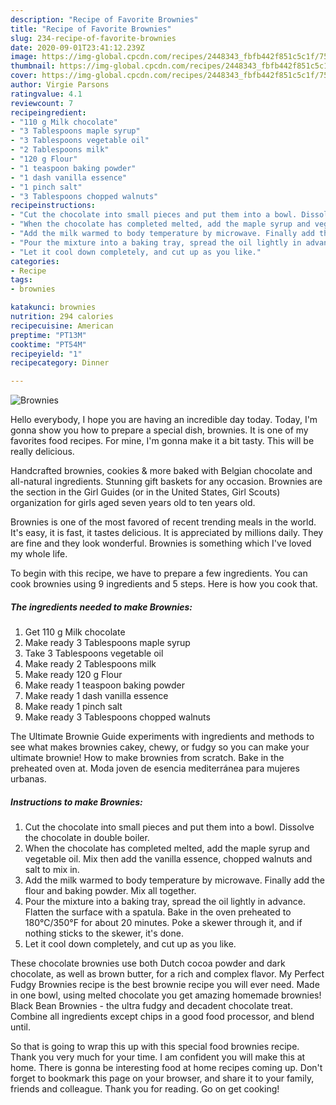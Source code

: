 ```yaml
---
description: "Recipe of Favorite Brownies"
title: "Recipe of Favorite Brownies"
slug: 234-recipe-of-favorite-brownies
date: 2020-09-01T23:41:12.239Z
image: https://img-global.cpcdn.com/recipes/2448343_fbfb442f851c5c1f/751x532cq70/brownies-recipe-main-photo.jpg
thumbnail: https://img-global.cpcdn.com/recipes/2448343_fbfb442f851c5c1f/751x532cq70/brownies-recipe-main-photo.jpg
cover: https://img-global.cpcdn.com/recipes/2448343_fbfb442f851c5c1f/751x532cq70/brownies-recipe-main-photo.jpg
author: Virgie Parsons
ratingvalue: 4.1
reviewcount: 7
recipeingredient:
- "110 g Milk chocolate"
- "3 Tablespoons maple syrup"
- "3 Tablespoons vegetable oil"
- "2 Tablespoons milk"
- "120 g Flour"
- "1 teaspoon baking powder"
- "1 dash vanilla essence"
- "1 pinch salt"
- "3 Tablespoons chopped walnuts"
recipeinstructions:
- "Cut the chocolate into small pieces and put them into a bowl. Dissolve the chocolate in double boiler."
- "When the chocolate has completed melted, add the maple syrup and vegetable oil. Mix then add the vanilla essence, chopped walnuts and salt to mix in."
- "Add the milk warmed to body temperature by microwave. Finally add the flour and baking powder. Mix all together."
- "Pour the mixture into a baking tray, spread the oil lightly in advance. Flatten the surface with a spatula. Bake in the oven preheated to 180℃/350°F for about 20 minutes. Poke a skewer through it, and if nothing sticks to the skewer, it&#39;s done."
- "Let it cool down completely, and cut up as you like."
categories:
- Recipe
tags:
- brownies

katakunci: brownies 
nutrition: 294 calories
recipecuisine: American
preptime: "PT13M"
cooktime: "PT54M"
recipeyield: "1"
recipecategory: Dinner

---
```



![Brownies](https://img-global.cpcdn.com/recipes/2448343_fbfb442f851c5c1f/751x532cq70/brownies-recipe-main-photo.jpg)

Hello everybody, I hope you are having an incredible day today. Today, I'm gonna show you how to prepare a special dish, brownies. It is one of my favorites food recipes. For mine, I'm gonna make it a bit tasty. This will be really delicious.

Handcrafted brownies, cookies &amp; more baked with Belgian chocolate and all-natural ingredients. Stunning gift baskets for any occasion. Brownies are the section in the Girl Guides (or in the United States, Girl Scouts) organization for girls aged seven years old to ten years old.

Brownies is one of the most favored of recent trending meals in the world. It's easy, it is fast, it tastes delicious. It is appreciated by millions daily. They are fine and they look wonderful. Brownies is something which I've loved my whole life.


To begin with this recipe, we have to prepare a few ingredients. You can cook brownies using 9 ingredients and 5 steps. Here is how you cook that.

<!--inarticleads1-->

##### The ingredients needed to make Brownies:

1. Get 110 g Milk chocolate
1. Make ready 3 Tablespoons maple syrup
1. Take 3 Tablespoons vegetable oil
1. Make ready 2 Tablespoons milk
1. Make ready 120 g Flour
1. Make ready 1 teaspoon baking powder
1. Make ready 1 dash vanilla essence
1. Make ready 1 pinch salt
1. Make ready 3 Tablespoons chopped walnuts


The Ultimate Brownie Guide experiments with ingredients and methods to see what makes brownies cakey, chewy, or fudgy so you can make your ultimate brownie! How to make brownies from scratch. Bake in the preheated oven at. Moda joven de esencia mediterránea para mujeres urbanas. 

<!--inarticleads2-->

##### Instructions to make Brownies:

1. Cut the chocolate into small pieces and put them into a bowl. Dissolve the chocolate in double boiler.
1. When the chocolate has completed melted, add the maple syrup and vegetable oil. Mix then add the vanilla essence, chopped walnuts and salt to mix in.
1. Add the milk warmed to body temperature by microwave. Finally add the flour and baking powder. Mix all together.
1. Pour the mixture into a baking tray, spread the oil lightly in advance. Flatten the surface with a spatula. Bake in the oven preheated to 180℃/350°F for about 20 minutes. Poke a skewer through it, and if nothing sticks to the skewer, it&#39;s done.
1. Let it cool down completely, and cut up as you like.


These chocolate brownies use both Dutch cocoa powder and dark chocolate, as well as brown butter, for a rich and complex flavor. My Perfect Fudgy Brownies recipe is the best brownie recipe you will ever need. Made in one bowl, using melted chocolate you get amazing homemade brownies! Black Bean Brownies - the ultra fudgy and decadent chocolate treat. Combine all ingredients except chips in a good food processor, and blend until. 

So that is going to wrap this up with this special food brownies recipe. Thank you very much for your time. I am confident you will make this at home. There is gonna be interesting food at home recipes coming up. Don't forget to bookmark this page on your browser, and share it to your family, friends and colleague. Thank you for reading. Go on get cooking!
